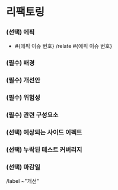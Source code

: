 <!-- 에픽 하위의 이슈일 경우 제목 규칙: [#{에픽 이슈 번호}] ** 리팩토링 -->

리팩토링
==
<!-- 에픽 이슈가 있을 경우 에픽 이슈 번호 필수 기입 -->
### (선택) 에픽
- #{에픽 이슈 번호}
/relate #{에픽 이슈 번호}


<!-- 리팩토링이 필요하게 된 계기 -->
### (필수) 배경


<!-- 어떻게 개선할 것인지 -->
### (필수) 개선안


<!-- 해당 리팩토링으로 위험한 부분 -->
### (필수) 위험성


<!-- 연관된 구성요소 -->
### (필수) 관련 구성요소


<!-- 해당 리팩토링으로 영향이 갈 것 같은 부분 -->
### (선택) 예상되는 사이드 이펙트


<!-- 해당 리팩토링에 연관되었으나 테스트로 커버되지 않는 항목 -->
### (선택) 누락된 테스트 커버리지


<!-- 마감 기한 (ex. 2022/07/17) -->
### (선택) 마감일


/label ~"개선"
